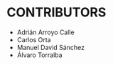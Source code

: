 CONTRIBUTORS
============

* Adrián Arroyo Calle
* Carlos Orta
* Manuel David Sánchez
* Álvaro Torralba
